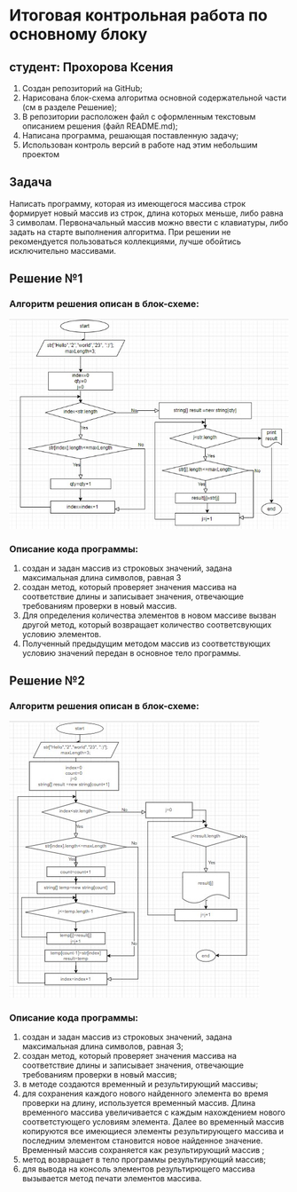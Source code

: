 # Итоговая контрольная работа по основному блоку
## студент: Прохорова Ксения

1. Создан репозиторий на GitHub;
2. Нарисована блок-схема алгоритма  основной содержательной части (см в разделе Решение);
3. В репозитории расположен файл с оформленным текстовым описанием решения (файл README.md);
4. Написана программа, решающая поставленную задачу;
5. Использован контроль версий в работе над этим небольшим проектом 

## Задача

 Написать программу, которая из имеющегося массива строк формирует новый массив из строк, длина которых меньше, либо равна 3 символам. Первоначальный массив можно ввести с клавиатуры, либо задать на старте выполнения алгоритма. При решении не рекомендуется пользоваться коллекциями, лучше обойтись исключительно массивами.

## Решение №1
### Алгоритм решения описан в блок-схеме:
![блок-схема](picture.jpg)
### Описание кода программы:
1. создан и задан массив из строковых значений, задана максимальная длина символов, равная 3
1. создан метод, который проверяет значения массива на соответствие длины и записывает значения, отвечающие требованиям проверки в новый массив. 
1. Для определения количества элементов в новом массиве вызван другой метод, который возвращает количество соответсвующих условию элементов.
1. Полученный предыдущим методом массив из соответствующих условию значений передан в основное тело программы.

## Решение №2 
### Алгоритм решения описан в блок-схеме:
![блок-схема](picture2.jpg)

### Описание кода программы:
1. создан и задан массив из строковых значений, задана максимальная длина символов, равная 3;
1. создан метод, который проверяет значения массива на соответствие длины и записывает значения, отвечающие требованиям проверки в новый массив; 
1. в методе создаются временный и результирующий массивы;
1. для сохранения каждого нового найденного элемента во время проверки на длину, используется временный массив. Длина временного массива увеличивается с каждым нахождением нового соответстующего условиям элемента. Далее во временный массив копируются все имеющиеся элементы результирующего массива и последним элементом становится новое найденное значение.
Временный массив сохраняется как результирующий массив ;
1. метод возвращает в тело программы результирующий массив;
1. для вывода на консоль элементов результирющего массива вызывается метод печати элементов массива.
